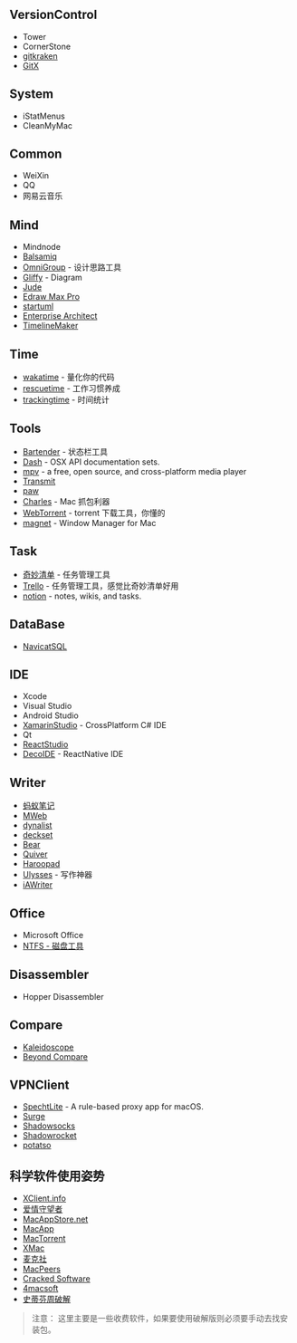 ## VersionControl
- Tower
- CornerStone
- [gitkraken](https://www.gitkraken.com/)
- [GitX](http://gitx.frim.nl/index.html)

## System
- iStatMenus
- CleanMyMac

## Common
- WeiXin
- QQ
- 网易云音乐

## Mind
- Mindnode
- [Balsamiq](https://balsamiq.com/)
- [OmniGroup](https://www.omnigroup.com/omniplan/) - 设计思路工具
- [Gliffy](https://www.gliffy.com/) - Diagram
- [Jude](http://astah.net/editions/community)
- [Edraw Max Pro](https://www.edrawsoft.com)
- [startuml](http://staruml.io/)
- [Enterprise Architect](http://sparxsystems.com/products/ea/)
- [TimelineMaker](https://www.timelinemaker.com/)

## Time
- [wakatime](https://wakatime.com/) - 量化你的代码
- [rescuetime](https://www.rescuetime.com/) - 工作习惯养成
- [trackingtime](https://trackingtime.co/) - 时间统计

## Tools
- [Bartender](https://www.macbartender.com) - 状态栏工具
- [Dash](https://kapeli.com/dash) - OSX API documentation sets.
- [mpv](https://mpv.io) - a free, open source, and cross-platform media player
- [Transmit](https://panic.com/transmit/)
- [paw](https://paw.cloud/)
- [Charles](https://www.charlesproxy.com/) - Mac 抓包利器
- [WebTorrent](https://webtorrent.io/) - torrent 下载工具，你懂的
- [magnet](http://magnet.crowdcafe.com/) - Window Manager for Mac

## Task
- [奇妙清单](https://www.wunderlist.com) - 任务管理工具
- [Trello](https://trello.com/) - 任务管理工具，感觉比奇妙清单好用
- [notion](https://www.notion.so/) - notes, wikis, and tasks.

## DataBase
- [NavicatSQL](https://www.navicat.com)

## IDE
- Xcode
- Visual Studio
- Android Studio
- [XamarinStudio](https://www.xamarin.com/download) - CrossPlatform C# IDE
- Qt
- [ReactStudio](https://neonto.com/reactstudio)
- [DecoIDE](https://www.decosoftware.com/) -  ReactNative IDE

## Writer
- [蚂蚁笔记](https://leanote.com/)
- [MWeb](http://www.mweb.im/)
- [dynalist](https://dynalist.io)
- [deckset](http://www.decksetapp.com/)
- [Bear](http://www.bear-writer.com)
- [Quiver](http://happenapps.com/)
- [Haroopad](http://pad.haroopress.com/user.html)
- [Ulysses](https://ulyssesapp.com/) - 写作神器
- [iAWriter](https://ia.net/writer/)

## Office
- Microsoft Office
- [NTFS - 磁盘工具](https://github.com/Sailiy/ntfsx)

## Disassembler
- Hopper Disassembler

## Compare

- [Kaleidoscope](https://www.kaleidoscopeapp.com/)
- [Beyond Compare](https://www.scootersoftware.com/)

## VPNClient
- [SpechtLite](https://github.com/zhuhaow/SpechtLite) - A rule-based proxy app for macOS.
- [Surge](http://nssurge.com/)
- [Shadowsocks](https://github.com/shadowsocks/ShadowsocksX-NG)
- [Shadowrocket](https://liguangming.com/Shadowrocket)
- [potatso](https://potatso.com/)

## 科学软件使用姿势

- [XClient.info](xclient.info)
- [爱情守望者](https://www.waitsun.com/)
- [MacAppStore.net](http://macappstore.net/)
- [MacApp](https://macapp.org/)
- [MacTorrent](http://mac-torrent-download.net/)
- [XMac](http://xmac.xyz/)
- [麦克社](http://www.macshe.com/)
- [MacPeers](https://www.macpeers.com/)
- [Cracked Software](https://crackedmine.com/)
- [4macsoft](https://4macsoft.com/)
- [史蒂芬周破解](http://www.sdifen.com/)

> 注意：
  这里主要是一些收费软件，如果要使用破解版则必须要手动去找安装包。